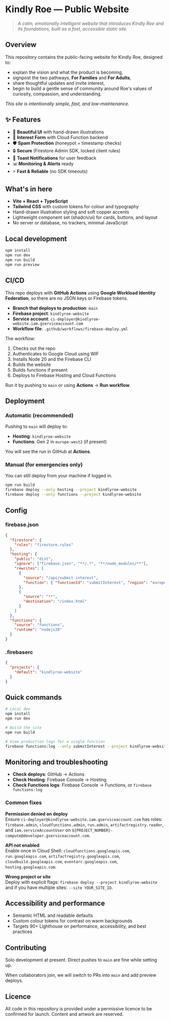 # Kindly Roe — Public Website

> _A calm, emotionally intelligent website that introduces Kindly Roe and its foundations, built as a fast, accessible static site._

## Overview

This repository contains the public-facing website for Kindly Roe, designed to:

- explain the vision and what the product is becoming,
- signpost the two pathways, **For Families** and **For Adults**,
- share thoughtful updates and invite interest,
- begin to build a gentle sense of community around Roe's values of curiosity, compassion, and understanding.

_This site is intentionally simple, fast, and low-maintenance._

## ✨ Features

- 🎨 **Beautiful UI** with hand-drawn illustrations
- 📝 **Interest Form** with Cloud Function backend
- 🛡️ **Spam Protection** (honeypot + timestamp checks)
- 🔒 **Secure** (Firestore Admin SDK, locked client rules)
- 🎯 **Toast Notifications** for user feedback
- 📊 **Monitoring & Alerts** ready
- ⚡ **Fast & Reliable** (no SDK timeouts)

## What's in here

- **Vite + React + TypeScript**
- **Tailwind CSS** with custom tokens for colour and typography
- Hand-drawn illustration styling and soft copper accents
- Lightweight component set (shadcn/ui) for cards, buttons, and layout
- No server or database, no trackers, minimal JavaScript

## Local development

```bash
npm install
npm run dev
npm run build
npm run preview
```

## CI/CD

This repo deploys with **GitHub Actions** using **Google Workload Identity Federation**, so there are no JSON keys or Firebase tokens.

- **Branch that deploys to production**: `main`
- **Firebase project**: `kindlyroe-website`
- **Service account**: `ci-deployer@kindlyroe-website.iam.gserviceaccount.com`
- **Workflow file**: `.github/workflows/firebase-deploy.yml`

The workflow:

1. Checks out the repo
2. Authenticates to Google Cloud using WIF
3. Installs Node 20 and the Firebase CLI
4. Builds the website
5. Builds functions if present
6. Deploys to Firebase Hosting and Cloud Functions

Run it by pushing to `main` or using **Actions** → **Run workflow**.

## Deployment

### Automatic (recommended)

Pushing to `main` will deploy to:

- **Hosting**: `kindlyroe-website`
- **Functions**: Gen 2 in `europe-west2` (if present)

You will see the run in GitHub at **Actions**.

### Manual (for emergencies only)

You can still deploy from your machine if logged in.

```bash
npm run build
firebase deploy --only hosting --project kindlyroe-website
firebase deploy --only functions --project kindlyroe-website
```

## Config

### firebase.json

```json
{
  "firestore": {
    "rules": "firestore.rules"
  },
  "hosting": {
    "public": "dist",
    "ignore": ["firebase.json", "**/.*", "**/node_modules/**"],
    "rewrites": [
      {
        "source": "/api/submit-interest",
        "function": { "functionId": "submitInterest", "region": "europe-west2" }
      },
      {
        "source": "**",
        "destination": "/index.html"
      }
    ]
  },
  "functions": {
    "source": "functions",
    "runtime": "nodejs20"
  }
}
```

### .firebaserc

```json
{
  "projects": {
    "default": "kindlyroe-website"
  }
}
```

## Quick commands

```bash
# Local dev
npm install
npm run dev

# Build the site
npm run build

# View production logs for a single function
firebase functions:log --only submitInterest --project kindlyroe-website
```

## Monitoring and troubleshooting

- **Check deploys**: GitHub → Actions
- **Check Hosting**: Firebase Console → Hosting
- **Check Functions logs**: Firebase Console → Functions, or `firebase functions:log`

### Common fixes

**Permission denied on deploy**  
Ensure `ci-deployer@kindlyroe-website.iam.gserviceaccount.com` has roles: `firebase.admin`, `cloudfunctions.admin`, `run.admin`, `artifactregistry.reader`, and `iam.serviceAccountUser` on `${PROJECT_NUMBER}-compute@developer.gserviceaccount.com`.

**API not enabled**  
Enable once in Cloud Shell:
`cloudfunctions.googleapis.com`, `run.googleapis.com`, `artifactregistry.googleapis.com`, `cloudbuild.googleapis.com`, `eventarc.googleapis.com`, `hosting.googleapis.com`.

**Wrong project or site**  
Deploy with explicit flags:
`firebase deploy --project kindlyroe-website`
and if you have multiple sites:
`--site YOUR_SITE_ID`.

## Accessibility and performance

- Semantic HTML and readable defaults
- Custom colour tokens for contrast on warm backgrounds
- Targets 90+ Lighthouse on performance, accessibility, and best practices

## Contributing

Solo development at present. Direct pushes to `main` are fine while setting up.

When collaborators join, we will switch to PRs into `main` and add preview deploys.

## Licence

All code in this repository is provided under a permissive licence to be confirmed for launch. Content and artwork are reserved.
